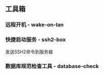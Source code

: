 ## 工具箱
### 远程开机 - wake-on-lan



### 快捷启动服务 - ssh2-box

发送SSH2命令到服务器

### 数据库规范检查工具 - database-check